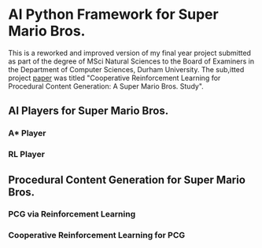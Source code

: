 # AI Python Framework for Super Mario Bros.
This is a reworked and improved version of my final year project submitted as part of the degree of MSci Natural Sciences to the Board of Examiners in the Department of Computer Sciences, Durham University. The sub,itted project [paper](https://github.com/alex-gdv/Mario-AI-Python-Framework/blob/main/project-paper.pdf) was titled "Cooperative Reinforcement Learning for Procedural Content Generation: A Super Mario Bros. Study".
## AI Players for Super Mario Bros.
### A* Player
### RL Player
## Procedural Content Generation for Super Mario Bros.
### PCG via Reinforcement Learning
### Cooperative Reinforcement Learning for PCG
